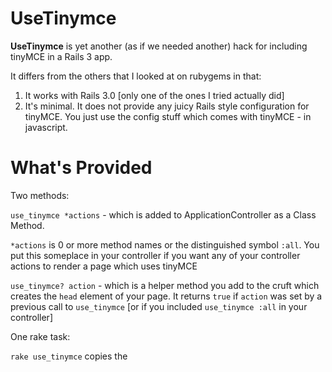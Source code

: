 UseTinymce
==========

**UseTinymce** is yet another (as if we needed another) hack for including
tinyMCE in a Rails 3 app.

It differs from the others that I looked at on rubygems in that:

1. It works with Rails 3.0 [only one of the ones I tried actually did]
2. It's minimal. It does not provide any juicy Rails style configuration for
tinyMCE. You just use the config stuff which comes with tinyMCE - in javascript.

What's Provided
================

Two methods:

`use_tinymce *actions` - which is added to ApplicationController as a Class Method.

`*actions` is 0 or more method names or the distinguished symbol `:all`. You put
this someplace in your controller if you want any of your controller actions
to render a page which uses tinyMCE

`use_tinymce? action` - which is a helper method you add to the cruft which creates
the `head` element of your page. It returns `true` if `action` was set by a previous
call to `use_tinymce` [or if you included `use_tinymce :all` in your controller]

One rake task:

`rake use_tinymce` copies the 